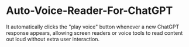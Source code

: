 # Auto-Voice-Reader-For-ChatGPT
It automatically clicks the "play voice" button whenever a new ChatGPT response appears, allowing screen readers or voice tools to read content out loud without extra user interaction.
